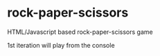 # rock-paper-scissors
HTML/Javascript based rock-paper-scissors game

1st iteration will play from the console
